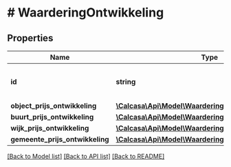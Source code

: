 # # WaarderingOntwikkeling

## Properties

Name | Type | Description | Notes
------------ | ------------- | ------------- | -------------
**id** | **string** | Id van de waardering of tracking Id. | [optional]
**object_prijs_ontwikkeling** | [**\Calcasa\Api\Model\WaarderingOntwikkelingKwartaal[]**](WaarderingOntwikkelingKwartaal.md) |  | [optional]
**buurt_prijs_ontwikkeling** | [**\Calcasa\Api\Model\WaarderingOntwikkelingKwartaal[]**](WaarderingOntwikkelingKwartaal.md) |  | [optional]
**wijk_prijs_ontwikkeling** | [**\Calcasa\Api\Model\WaarderingOntwikkelingKwartaal[]**](WaarderingOntwikkelingKwartaal.md) |  | [optional]
**gemeente_prijs_ontwikkeling** | [**\Calcasa\Api\Model\WaarderingOntwikkelingKwartaal[]**](WaarderingOntwikkelingKwartaal.md) |  | [optional]

[[Back to Model list]](../../README.md#models) [[Back to API list]](../../README.md#endpoints) [[Back to README]](../../README.md)
